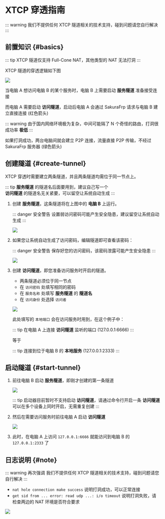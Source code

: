 # XTCP 穿透指南

::: warning
我们不提供任何 XTCP 隧道相关的技术支持，碰到问题请您自行解决
:::

## 前置知识 {#basics}

::: tip
XTCP 隧道仅支持 Full-Cone NAT，其他类型的 NAT 无法打洞
:::

XTCP 隧道的穿透逻辑如下图

![](./_images/xtcp-0.png)

当电脑 A 想访问电脑 B 的某个服务时，电脑 B 上需要启动 **服务隧道** 准备接受连接

而电脑 A 需要启动 **访问隧道**，启动后电脑 A 会通过 SakuraFrp 请求与电脑 B 建立直接连接 (红色箭头)

::: warning
由于国内网络环境极为复杂，中间可能隔了 N 个奇怪的路由，打洞很成功率 **极低**
:::

如果打洞成功，两台电脑间就会建立 P2P 连接，流量直接 P2P 传输，不经过 SakuraFrp 服务器 (绿色箭头)

## 创建隧道 {#create-tunnel}

XTCP 穿透时需要建立两条隧道，并且两条隧道均需位于同一节点上。

::: tip
**服务隧道** 的隧道名后面要用到，建议自己写一个  
**访问隧道** 的隧道名无关紧要，可以留空让系统自动生成
:::

1. 创建 **服务隧道**，这条隧道将在上图中的 **电脑 B** 上运行。

   ::: danger 安全警告
   设置弱访问密码可能产生安全隐患，建议留空让系统自动生成
   :::

   ![](./_images/xtcp-1.png)

2. 如果您让系统自动生成了访问密码，编辑隧道即可查看该密码：

   ::: danger 安全警告
   保存好您的访问密码，该密码泄露可能产生安全隐患
   :::

   ![](./_images/xtcp-2.png)

3. 创建 **访问隧道**，即您准备访问服务时开启的隧道。
   - 两条隧道必须位于同一节点
   - 在 `访问密码` 处填写相同的密码
   - 在 `服务名称` 处填写 **服务隧道** 的 **隧道名**
   - 在 `访问身份` 处选择 `访问者`

   ![](./_images/xtcp-3.png)

   此处填写的 `本地端口` 会在访问服务时用到，在这个例子中：

   ::: tip
   在电脑 A 上连接 **访问隧道** 监听的端口 (127.0.0.1:6666)
   :::

   等于

   ::: tip
   连接到位于电脑 B 的 **本地服务** (127.0.0.1:2333)
   :::

## 启动隧道 {#start-tunnel}

1. 前往电脑 B 启动 **服务隧道**，即刚才创建的第一条隧道

   ![](./_images/xtcp-4.png)

   ::: tip
   启动器目前暂时不支持启动 **访问隧道**，请通过命令行开启一条 **访问隧道** 可以在多个设备上同时开启，无需重复创建
   :::

2. 然后在需要访问服务时前往电脑 A 启动 **访问隧道**

   ![](./_images/xtcp-5.png)

3. 此时，在电脑 A 上访问 `127.0.0.1:6666` 就能访问到电脑 B 的 `127.0.0.1:2333` 了

## 日志说明 {#note}

::: warning 再次强调
我们不提供任何 XTCP 隧道相关的技术支持，碰到问题请您自行解决
:::

- `nat hole connection make success` 说明打洞成功，可以正常连接
- `get sid from ... error: read udp ...: i/o timeout` 说明打洞失败，请检查两边的 NAT 环境是否符合要求

![](./_images/xtcp-6.png)
